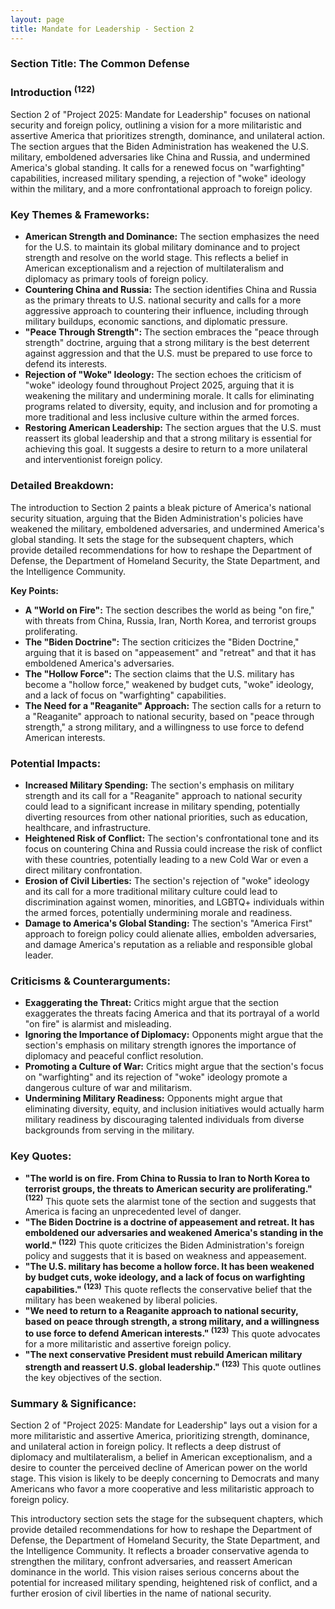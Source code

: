 ```yaml
---
layout: page
title: Mandate for Leadership - Section 2
---
```


### Section Title: The Common Defense

### Introduction <sup>(122)</sup>

Section 2 of "Project 2025: Mandate for Leadership" focuses on national security and foreign policy, outlining a vision for a more militaristic and assertive America that prioritizes strength, dominance, and unilateral action. The section argues that the Biden Administration has weakened the U.S. military, emboldened adversaries like China and Russia, and undermined America's global standing. It calls for a renewed focus on "warfighting" capabilities, increased military spending, a rejection of "woke" ideology within the military, and a more confrontational approach to foreign policy.

### Key Themes & Frameworks:

* **American Strength and Dominance:** The section emphasizes the need for the U.S. to maintain its global military dominance and to project strength and resolve on the world stage. This reflects a belief in American exceptionalism and a rejection of multilateralism and diplomacy as primary tools of foreign policy.
* **Countering China and Russia:** The section identifies China and Russia as the primary threats to U.S. national security and calls for a more aggressive approach to countering their influence, including through military buildups, economic sanctions, and diplomatic pressure.
* **"Peace Through Strength":**  The section embraces the "peace through strength" doctrine, arguing that a strong military is the best deterrent against aggression and that the U.S. must be prepared to use force to defend its interests.
* **Rejection of "Woke" Ideology:** The section echoes the criticism of "woke" ideology found throughout Project 2025, arguing that it is weakening the military and undermining morale. It calls for eliminating programs related to diversity, equity, and inclusion and for promoting a more traditional and less inclusive culture within the armed forces.
* **Restoring American Leadership:** The section argues that the U.S. must reassert its global leadership and that a strong military is essential for achieving this goal. It suggests a desire to return to a more unilateral and interventionist foreign policy.

### Detailed Breakdown:

The introduction to Section 2 paints a bleak picture of America's national security situation, arguing that the Biden Administration's policies have weakened the military, emboldened adversaries, and undermined America's global standing. It sets the stage for the subsequent chapters, which provide detailed recommendations for how to reshape the Department of Defense, the Department of Homeland Security, the State Department, and the Intelligence Community.

**Key Points:**

* **A "World on Fire":** The section describes the world as being "on fire," with threats from China, Russia, Iran, North Korea, and terrorist groups proliferating.
* **The "Biden Doctrine":** The section criticizes the "Biden Doctrine," arguing that it is based on "appeasement" and "retreat" and that it has emboldened America's adversaries.
* **The "Hollow Force":** The section claims that the U.S. military has become a "hollow force," weakened by budget cuts, "woke" ideology, and a lack of focus on "warfighting" capabilities.
* **The Need for a "Reaganite" Approach:** The section calls for a return to a "Reaganite" approach to national security, based on "peace through strength," a strong military, and a willingness to use force to defend American interests.

### Potential Impacts:

* **Increased Military Spending:** The section's emphasis on military strength and its call for a "Reaganite" approach to national security could lead to a significant increase in military spending, potentially diverting resources from other national priorities, such as education, healthcare, and infrastructure.
* **Heightened Risk of Conflict:** The section's confrontational tone and its focus on countering China and Russia could increase the risk of conflict with these countries, potentially leading to a new Cold War or even a direct military confrontation.
* **Erosion of Civil Liberties:** The section's rejection of "woke" ideology and its call for a more traditional military culture could lead to discrimination against women, minorities, and LGBTQ+ individuals within the armed forces, potentially undermining morale and readiness.
* **Damage to America's Global Standing:** The section's "America First" approach to foreign policy could alienate allies, embolden adversaries, and damage America's reputation as a reliable and responsible global leader.

### Criticisms & Counterarguments:

* **Exaggerating the Threat:** Critics might argue that the section exaggerates the threats facing America and that its portrayal of a world "on fire" is alarmist and misleading.
* **Ignoring the Importance of Diplomacy:** Opponents might argue that the section's emphasis on military strength ignores the importance of diplomacy and peaceful conflict resolution.
* **Promoting a Culture of War:** Critics might argue that the section's focus on "warfighting" and its rejection of "woke" ideology promote a dangerous culture of war and militarism.
* **Undermining Military Readiness:** Opponents might argue that eliminating diversity, equity, and inclusion initiatives would actually harm military readiness by discouraging talented individuals from diverse backgrounds from serving in the military.

### Key Quotes:

* **"The world is on fire. From China to Russia to Iran to North Korea to terrorist groups, the threats to American security are proliferating." <sup>(122)</sup>** This quote sets the alarmist tone of the section and suggests that America is facing an unprecedented level of danger.
* **"The Biden Doctrine is a doctrine of appeasement and retreat. It has emboldened our adversaries and weakened America's standing in the world." <sup>(122)</sup>** This quote criticizes the Biden Administration's foreign policy and suggests that it is based on weakness and appeasement.
* **"The U.S. military has become a hollow force. It has been weakened by budget cuts, woke ideology, and a lack of focus on warfighting capabilities." <sup>(123)</sup>** This quote reflects the conservative belief that the military has been weakened by liberal policies.
* **"We need to return to a Reaganite approach to national security, based on peace through strength, a strong military, and a willingness to use force to defend American interests." <sup>(123)</sup>** This quote advocates for a more militaristic and assertive foreign policy.
* **"The next conservative President must rebuild American military strength and reassert U.S. global leadership." <sup>(123)</sup>** This quote outlines the key objectives of the section.

### Summary & Significance:

Section 2 of "Project 2025: Mandate for Leadership" lays out a vision for a more militaristic and assertive America, prioritizing strength, dominance, and unilateral action in foreign policy. It reflects a deep distrust of diplomacy and multilateralism, a belief in American exceptionalism, and a desire to counter the perceived decline of American power on the world stage. This vision is likely to be deeply concerning to Democrats and many Americans who favor a more cooperative and less militaristic approach to foreign policy.

This introductory section sets the stage for the subsequent chapters, which provide detailed recommendations for how to reshape the Department of Defense, the Department of Homeland Security, the State Department, and the Intelligence Community. It reflects a broader conservative agenda to strengthen the military, confront adversaries, and reassert American dominance in the world. This vision raises serious concerns about the potential for increased military spending, heightened risk of conflict, and a further erosion of civil liberties in the name of national security. 
